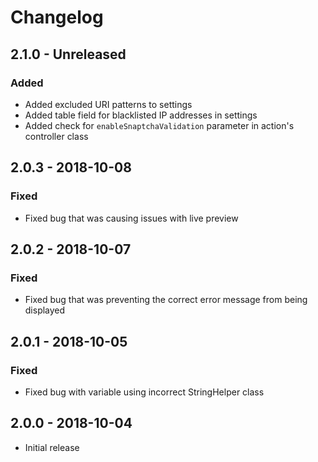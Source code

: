 # Changelog

## 2.1.0 - Unreleased
### Added
- Added excluded URI patterns to settings
- Added table field for blacklisted IP addresses in settings
- Added check for `enableSnaptchaValidation` parameter in action's controller class

## 2.0.3 - 2018-10-08
### Fixed
- Fixed bug that was causing issues with live preview

## 2.0.2 - 2018-10-07
### Fixed
- Fixed bug that was preventing the correct error message from being displayed

## 2.0.1 - 2018-10-05
### Fixed
- Fixed bug with variable using incorrect StringHelper class

## 2.0.0 - 2018-10-04
- Initial release